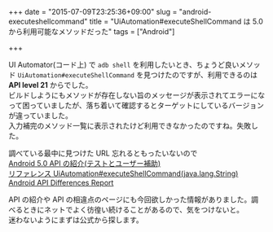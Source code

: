 +++
date = "2015-07-09T23:25:36+09:00"
slug = "android-executeshellcommand"
title = "UiAutomation#executeShellCommand は 5.0 から利用可能なメソッドだった"
tags = ["Android"]

+++

UI Automator(コード上) で `adb shell` を利用したいとき、ちょうど良いメソッド `UiAutomation#executeShellCommand` を見つけたのですが、利用できるのは __API level 21__ からでした。  
ビルドしようにもメソッドが存在しない旨のメッセージが表示されてエラーになって困っていましたが、落ち着いて確認するとターゲットにしているバージョンが違っていました。  
入力補完のメソッド一覧に表示されたけど利用できなかったのですね。失敗した。

調べている最中に見つけた URL 忘れるともったいないので  
[Android 5.0 API の紹介(テストとユーザー補助)](https://developer.android.com/intl/ja/about/versions/android-5.0.html#TestingA11y)  
[リファレンス UiAutomation#executeShellCommand(java.lang.String)][executeShellCommand]  
[Android API Differences Report](https://developer.android.com/intl/ja/sdk/api_diff/21/changes.html)

API の紹介や API の相違点のページにも今回欲しかった情報がありました。調べるときにネットでよく彷徨い続けることがあるので、気をつけないと。  
迷わないようにまずは公式から探します。

[executeShellCommand]: https://developer.android.com/intl/ja/reference/android/app/UiAutomation.html#executeShellCommand(java.lang.String)
